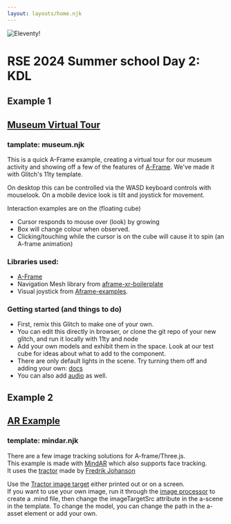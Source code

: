 ```yaml
---
layout: layouts/home.njk
---
```


<div class="illo-container">
  <img src="https://cdn.glitch.com/cad20829-cd7f-405a-95e8-5e17b206a304%2Fillustration.svg?v=1618198438357" class="illustration" style="align: right" alt="Eleventy!">
</div>

# RSE 2024 Summer school Day 2: KDL

## Example 1
## [Museum Virtual Tour](museum/example1)
### tamplate: museum.njk

This is a quick A-Frame example, creating a virtual tour for our museum activity and showing off a few of the features
of [A-Frame](https://aframe.io/).  We've made it with Glitch's 11ty template.

On desktop this can be controlled via the WASD keyboard controls with mouselook. On a mobile device look is tilt and joystick for movement.

Interaction examples are on the <a-box> (floating cube)

* Cursor responds to mouse over (look) by growing
* Box will change colour when observed.
* Clicking/touching while the cursor is on the cube will cause it to spin (an A-frame animation)


### Libraries used:

* [A-Frame](https://aframe.io/) 
* Navigation Mesh library from [aframe-xr-boilerplate](https://github.com/AdaRoseCannon/aframe-xr-boilerplate)
* Visual joystick from [Aframe-examples](https://github.com/stemkoski/A-Frame-Examples).


### Getting started (and things to do)

- First, remix this Glitch to make one of your own.
- You can edit this directly in browser, or clone the git repo of your new glitch, and run it locally with 11ty and node
- Add your own models and exhibit them in the space.  Look at our test cube for ideas about what to add to the component.
- There are only default lights in the scene.  Try turning them off and adding your own: [docs](https://aframe.io/docs/1.6.0/components/light.html)
- You can also add [audio](https://aframe.io/docs/1.6.0/components/sound.html) as well. 
 
## Example 2 
## [AR Example](museum/example2)
### template: mindar.njk
There are a few image tracking solutions for A-frame/Three.js.  
This example is made with [MindAR](https://hiukim.github.io/mind-ar-js-doc/) which also supports face tracking.  
It uses the [tractor](https://sketchfab.com/3d-models/old-tractor-ferguson-te20-604cb70b362846ba8a3e835bff65ae7b) made by [Fredrik Johanson](https://sketchfab.com/kird3rf)

Use the [Tractor image target](/public/assets/mindar/image-target.jpg) either printed out or on a screen.  
If you want to use your own image, run it through the [image processor](https://hiukim.github.io/mind-ar-js-doc/quick-start/compile) to create a .mind file, 
then change the imageTargetSrc attribute in the a-scene in the template.  To change the model, you can change the path in the a-asset element or add your own.

